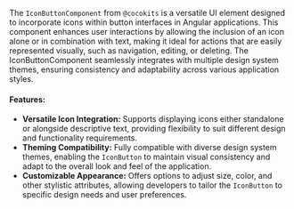 The `IconButtonComponent` from `@cocokits` is a versatile UI element designed to incorporate icons within button interfaces in Angular applications. This component enhances user interactions by allowing the inclusion of an icon alone or in combination with text, making it ideal for actions that are easily represented visually, such as navigation, editing, or deleting. The IconButtonComponent seamlessly integrates with multiple design system themes, ensuring consistency and adaptability across various application styles.

#### Features:
- **Versatile Icon Integration:** Supports displaying icons either standalone or alongside descriptive text, providing flexibility to suit different design and functionality requirements.
- **Theming Compatibility:** Fully compatible with diverse design system themes, enabling the `IconButton` to maintain visual consistency and adapt to the overall look and feel of the application.
- **Customizable Appearance:** Offers options to adjust size, color, and other stylistic attributes, allowing developers to tailor the `IconButton` to specific design needs and user preferences.
